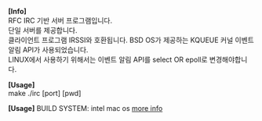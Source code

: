 **[Info]**  
RFC IRC 기반 서버 프로그램입니다.  
단일 서버를 제공합니다.  
클라이언트 프로그램 IRSSI와 호환됩니다.
BSD OS가 제공하는 KQUEUE 커널 이벤트 알림 API가 사용되었습니다.  
LINUX에서 사용하기 위해서는 이벤트 알림 API를 select OR epoll로 변경해야합니다.

**[Usage]**  
make
./irc [port] [pwd]

**[Usage]**
BUILD SYSTEM: intel mac os
[more info]([https://maroon-face-0e4.notion.site/IRC-server-Socket-TCP-IP-RFC-IRC-0ea29959831848ff91ee8da86da4f85a?pvs=4](https://www.notion.so/kkshin0442/f45989f98b924dc38d8d706cdeadc05b?p=0ea29959831848ff91ee8da86da4f85a&pm=s))
